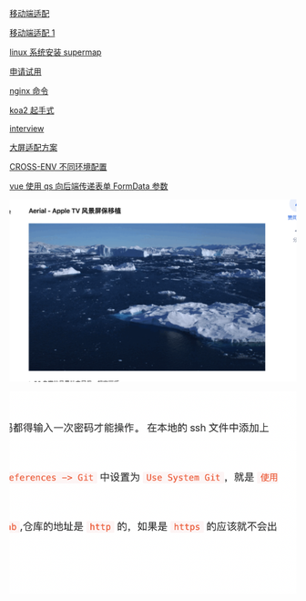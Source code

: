 [移动端适配](https://www.pianshen.com/article/74911540247/)

[移动端适配 1](https://juejin.cn/post/6953091677838344199#heading-4)

[linux 系统安装 supermap](https://malagis.com/detailed-installation-process-of-supermap-iserver.html)

[申请试用](https://www.supermapol.com/web/pricing/triallicense)

[nginx 命令](./nginx.md)

[koa2 起手式](./koa2-express-mongod-redis.md)

[interview](./interview.md)

[大屏适配方案](https://blog.csdn.net/LXY_1999/article/details/118390196)

[CROSS-ENV 不同环境配置 ](https://www.cnblogs.com/wpshan/p/11119597.html)

[vue 使用 qs 向后端传递表单 FormData 参数](https://blog.csdn.net/pz3305636904/article/details/103359522)

<count/>

![](https://raw.githubusercontent.com/xesxz/image/main/screenshot202208131633432.png?token=AFPLVXSW7TIQ2PQ2O7PT6S3C65RBU)

![](https://raw.githubusercontent.com/xesxz/image/main/screenshot202208131640037.png?token=AFPLVXTCBBTT7XCVCEADILLC65R2Q)
